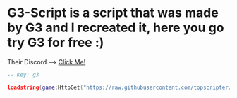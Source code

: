 # G3-Script is a script that was made by G3 and I recreated it, here you go try G3 for free :)

Their Discord —> [Click Me!](https://discord.gg/g4xnduh5)

```lua
-- Key: g3

loadstring(game:HttpGet("https://raw.githubusercontent.com/topscripter/G3-Script/main/script.lua"))();
```
